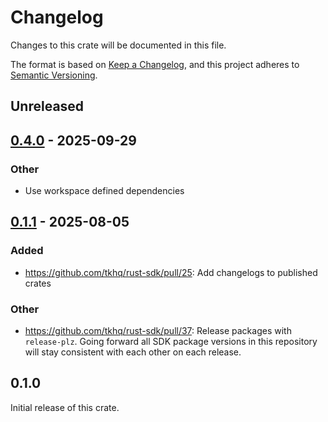 # Changelog

Changes to this crate will be documented in this file.

The format is based on [Keep a Changelog](https://keepachangelog.com/en/1.1.0/),
and this project adheres to [Semantic Versioning](https://semver.org/spec/v2.0.0.html).

## Unreleased

## [0.4.0](https://github.com/tkhq/rust-sdk/compare/turnkey_enclave_encrypt-v0.3.0...turnkey_enclave_encrypt-v0.4.0) - 2025-09-29

### Other

- Use workspace defined dependencies

## [0.1.1](https://github.com/tkhq/rust-sdk/compare/turnkey_enclave_encrypt-v0.1.0...turnkey_enclave_encrypt-v0.1.1) - 2025-08-05

### Added

- https://github.com/tkhq/rust-sdk/pull/25: Add changelogs to published crates

### Other

- https://github.com/tkhq/rust-sdk/pull/37: Release packages with `release-plz`. Going forward all SDK package versions in this repository will stay consistent with each other on each release.

## 0.1.0

Initial release of this crate.
